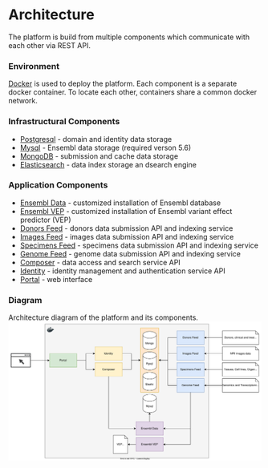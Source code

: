 # Architecture
The platform is build from multiple components which communicate with each other via REST API.

### Environment
[Docker](https://www.docker.com/) is used to deploy the platform. Each component is a separate docker container. To locate each other, containers share a common docker network.

### Infrastructural Components
- [Postgresql](https://www.postgresql.org/) - domain and identity data storage
- [Mysql](https://www.mysql.com/) - Ensembl data storage (required verson 5.6)
- [MongoDB](https://www.mongodb.com/) - submission and cache data storage
- [Elasticsearch](https://www.elastic.co/) - data index storage an dsearch engine

### Application Components
- [Ensembl Data](https://github.com/dkfz-unite/unite-ensembl-data) - customized installation of Ensembl database
- [Ensembl VEP](https://github.com/dkfz-unite/unite-ensembl-vep) - customized installation of Ensembl variant effect predictor (VEP)
- [Donors Feed](https://github.com/dkfz-unite/unite-donors-feed) - donors data submission API and indexing service
- [Images Feed](https://github.com/dkfz-unite/unite-images-feed) - images data submission API and indexing service
- [Specimens Feed](https://github.com/dkfz-unite/unite-specimens-feed) - specimens data submission API and indexing service
- [Genome Feed](https://github.com/dkfz-unite/unite-genome-feed) - genome data submission API and indexing service
- [Composer](https://github.com/dkfz-unite/unite-composer) - data access and search service API
- [Identity](https://github.com/dkfz-unite/unite-identity) - identity management and authentication service API
- [Portal](https://github.com/dkfz-unite/unite) - web interface

### Diagram
Architecture diagram of the platform and its components.
![Architecture](images/architecture.svg "Architecture")
